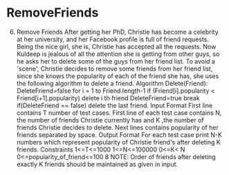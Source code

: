 # RemoveFriends
6. Remove Friends After getting her PhD, Christie has become a celebrity at her university, and her Facebook profile is full of friend requests. Being the nice girl, she is, Christie has accepted all the requests. Now Kuldeep is jealous of all the attention she is getting from other guys, so he asks her to delete some of the guys from her friend list. To avoid a 'scene', Christie decides to remove some friends from her friend list, since she knows the popularity of each of the friend she has, she uses the following algorithm to delete a friend. Algorithm Delete(Friend):  DeleteFriend=false  for i = 1 to Friend.length-1  if (Friend[i].popularity &lt; Friend[i+1].popularity)  delete i th friend  DeleteFriend=true  break  if(DeleteFriend == false)  delete the last friend. Input Format First line contains T number of test cases. First line of each test case contains N, the number of friends Christie currently has and K ,the number of friends Christie decides to delete. Next lines contains popularity of her friends separated by space. Output Format For each test case print N-K numbers which represent popularity of Christie friend's after deleting K friends. Constraints 1&lt;=T&lt;=1000 1&lt;=N&lt;=100000 0&lt;=K&lt; N 0&lt;=popularity_of_friend&lt;=100 8 NOTE: Order of friends after deleting exactly K friends should be maintained as given in input.
